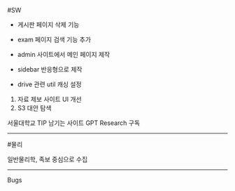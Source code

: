 #SW

- 게시판 페이지 삭제 기능

- exam 페이지 검색 기능 추가

- admin 사이트에서 메인 페이지 제작

- sidebar 반응형으로 제작

- drive 관련 util 캐싱 설정

1. 자료 제보 사이트 UI 개선
3. S3 대안 탐색

서울대학교 TIP 남기는 사이트
GPT Research 구독

---

#물리

일반물리학, 족보 중심으로 수집

---

Bugs
